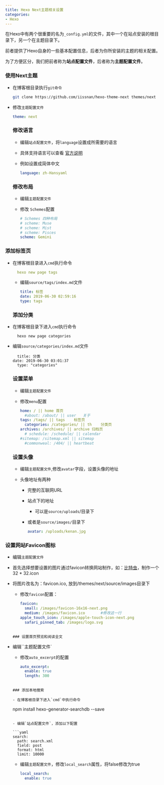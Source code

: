 ```yaml
---
title: Hexo Next主题相关设置
categories: 
- Hexo
---
```

在Hexo中有两个很重要的名为`_config.yml`的文件，其中一个在站点安装的根目录下，另一个在主题目录下。

前者提供了Hexo自身的一些基本配置信息，后者为你所安装的主题的相关配置。

为了方便区分，我们把前者称为**站点配置文件**，后者称为**主题配置文件**。



### 使用Next主题

- 在博客根目录执行`git命令`

  ```bash
  git clone https://github.com/iissnan/hexo-theme-next themes/next
  ```

- 修改`主题配置文件`

  ```yaml
  theme: next
  ```

  ### 修改语言

  - 编辑`站点配置文件`，将`language`设置成所需要的语言

  - 具体支持语言可以查看 [官方说明](http://theme-next.iissnan.com/getting-started.html#select-language)

  - 例如设置成简体中文

    ```yaml
    language: zh-Hansyaml
    ```

  ### 修改布局

  - 编辑`主题配置文件`

  - 修改 `Schemes`配置

    ```yaml
    # Schemes 四种布局
    # scheme: Muse
    # scheme: Mist
    # scheme: Pisces
    scheme: Gemini
    ```

  
### 添加标签页

- 在博客根目录进入`cmd`执行命令
  
  ```yaml
    hexo new page tags
  ```
  
  - 编辑`source/tags/index.md`文件
  
    ```yaml
    title: 标签
    date: 2019-06-30 02:59:16
    type: tags
    ```
  
  ### 添加分类
  
- 在博客根目录下进入`cmd`执行命令
  
  ```
    hexo new page categories
  ```
  
- 编辑`source/categories/index.md`文件
  
  ```
    title: 分类
  date: 2019-06-30 03:01:37
    type: "categories"
  ```

    
  
  ### 设置菜单

  - 编辑`主题配置文件`

  - 修改`menu`配置

    ```yaml
    home: / || home	首页
      #about: /about/ || user	关于
    tags: /tags/ || tags	标签页
      categories: /categories/ || th	分类页
    archives: /archives/ || archive	归档页
      # schedule: /schedule/ || calendar
    #sitemap: /sitemap.xml || sitemap
      #commonweal: /404/ || heartbeat
  
    ```
  
  ### 设置头像
  
  - 编辑`主题配置文件`,修改`avatar`字段，设置头像的地址
  
  - 头像地址有两种

    - 完整的互联网URL

    - 站点下的地址

      - 可以是`source/uploads`/目录下
    - 或者是`source/images/`目录下
  
      ```yaml
      avatar: /uploads/kenan.jpg
      ```
  
  
  

  
### 设置网站Favicon图标

  - 编辑`主题配置文件`
  
- 首先选择想要设置的图片通过favicon转换网站制作，如：[比特虫](http://www.bitbug.net/)，制作一个32 * 32.icon
  
- 将图片改名为：favicon.ico, 放到/themes/next/source/images目录下
  
  - 修改`favicon`配置：
  
    ```yml
    favicon:
      small: /images/favicon-16x16-next.png
      medium: /images/favicon.ico 		#修改这一行
    apple_touch_icon: /images/apple-touch-icon-next.png
      safari_pinned_tab: /images/logo.svg
    ```
  ```
  
  ### 设置首页预览和阅读全文
  
- 编辑``主题配置文件`	
  
  - 修改`auto_excerpt`的配置
  
    ```yaml
    auto_excerpt:
      enable: true
      length: 300
  ```
  
  ### 添加本地搜索
  
  - 在博客根目录下进入`cmd`中执行命令
  
    ```
    npm install hexo-generator-searchdb --save
    ```
  
  - 编辑`站点配置文件`，添加以下配置
  
    ```yaml
    search:
      path: search.xml
      field: post
      format: html
      limit: 10000
    ```
  
  - 编辑`主题配置文件`，修改`local_search`属性，将false修改为true
  
    ```yaml
    local_search:
      enable: true
    ```
  